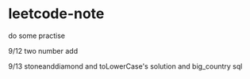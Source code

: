 # leetcode-note
do some practise

9/12 two number add

9/13 stoneanddiamond and toLowerCase's solution and big_country sql
